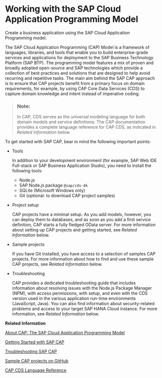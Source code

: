 <!-- loio166f4fbbcbc64df3bd74220fd75c5b1e -->

# Working with the SAP Cloud Application Programming Model

Create a business application using the SAP Cloud Application Programming model.

The SAP Cloud Application Programming \(CAP\) Model is a framework of languages, libraries, and tools that enable you to build enterprise-grade services and applications for deployment to the SAP Business Technology Platform \(SAP BTP\). The programming model features a mix of proven and broadly adopted open-source and SAP technologies which provide a collection of best practices and solutions that are designed to help avoid recurring and repetitive tasks. The main aim behind the SAP CAP approach is to ensure that CAP projects benefit from a primary focus on domain requirements, for example, by using CAP Core Data Services \(CDS\) to capture domain knowledge and intent instead of imperative coding.

> ### Note:  
> In CAP, CDS serves as the universal modeling language for both domain models and service definitions. The CAP documentation provides a complete language reference for CAP CDS, as indicated in *Related Information* below.

To get started with SAP CAP, bear in mind the following important points:

-   Tools

    In addition to your development environment \(for example, SAP Web IDE Full-stack or SAP Business Application Studio\), you need to install the following tools:

    -   Node.js
    -   SAP Node.js package `@sap/cds-dk`
    -   SQLite \(Microsoft Windows only\)
    -   Git \(optional: to download CAP project samples\)

-   Project setup

    CAP projects have a minimal setup. As you add models, however, you can deploy them to databases, and as soon as you add a first service definition, CAP starts a fully fledged OData server. For more information about setting up CAP projects and getting started, see *Related Information* below.

-   Sample projects

    If you have Git installed, you have access to a selection of samples CAP projects. For more information about how to find and use these sample CAP projects, see *Related Information* below.

-   Troubleshooting

    CAP provides a dedicated troubleshooting guide that includes information about resolving issues with the Node.js Package Manager \(NPM\), with access permissions, with setup, and even with the CDS version used in the various application run-time environments \(JavaScript, Java\). You can also find information about security-related problems and access to your target SAP HANA Cloud instance. For more information, see *Related Information* below.


**Related Information**  


[About CAP: The SAP Cloud Application Programming Model](https://cap.cloud.sap/docs/about/)

[Getting Started with SAP CAP](https://cap.cloud.sap/docs/get-started/)

[Troubleshooting SAP CAP](https://cap.cloud.sap/docs/resources/troubleshooting)

[Sample CAP projects on GitHub](https://github.com/sap-samples/cloud-cap-samples)

[CAP CDS Language Reference](https://cap.cloud.sap/docs/cds/)


